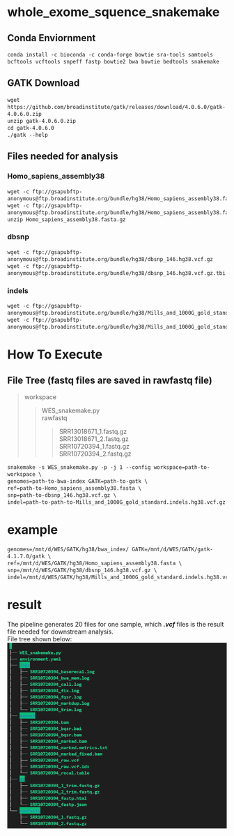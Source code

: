 # whole_exome_squence_snakemake

## Conda Enviornment
```
conda install -c bioconda -c conda-forge bowtie sra-tools samtools bcftools vcftools snpeff fastp bowtie2 bwa bowtie bedtools snakemake
```

## GATK Download
```
wget  https://github.com/broadinstitute/gatk/releases/download/4.0.6.0/gatk-4.0.6.0.zip
unzip gatk-4.0.6.0.zip
cd gatk-4.0.6.0
./gatk --help
```

## Files needed for analysis
### Homo_sapiens_assembly38
```
wget -c ftp://gsapubftp-anonymous@ftp.broadinstitute.org/bundle/hg38/Homo_sapiens_assembly38.fasta.gz  
wget -c ftp://gsapubftp-anonymous@ftp.broadinstitute.org/bundle/hg38/Homo_sapiens_assembly38.fasta.fai  
unzip Homo_sapiens_assembly38.fasta.gz
```

### dbsnp
```
wget -c ftp://gsapubftp-anonymous@ftp.broadinstitute.org/bundle/hg38/dbsnp_146.hg38.vcf.gz
wget -c ftp://gsapubftp-anonymous@ftp.broadinstitute.org/bundle/hg38/dbsnp_146.hg38.vcf.gz.tbi
```
### indels
```
wget -c ftp://gsapubftp-anonymous@ftp.broadinstitute.org/bundle/hg38/Mills_and_1000G_gold_standard.indels.hg38.vcf.gz 
wget -c ftp://gsapubftp-anonymous@ftp.broadinstitute.org/bundle/hg38/Mills_and_1000G_gold_standard.indels.hg38.vcf.gz.tbi
```

# How To Execute
## File Tree (fastq files are saved in rawfastq file)
>workspace
>>WES_snakemake.py<br>
>>rawfastq<br>
>>>SRR13018671_1.fastq.gz<br>
>>>SRR13018671_2.fastq.gz<br>
>>>SRR10720394_1.fastq.gz<br>
>>>SRR10720394_2.fastq.gz<br>

```
snakemake -s WES_snakemake.py -p -j 1 --config workspace=path-to-workspace \
genomes=path-to-bwa-index GATK=path-to-gatk \
ref=path-to-Homo_sapiens_assembly38.fasta \
snp=path-to-dbsnp_146.hg38.vcf.gz \
indel=path-to-path-to-Mills_and_1000G_gold_standard.indels.hg38.vcf.gz
```
# example
```
genomes=/mnt/d/WES/GATK/hg38/bwa_index/ GATK=/mnt/d/WES/GATK/gatk-4.1.7.0/gatk \
ref=/mnt/d/WES/GATK/hg38/Homo_sapiens_assembly38.fasta \
snp=/mnt/d/WES/GATK/hg38/dbsnp_146.hg38.vcf.gz \
indel=/mnt/d/WES/GATK/hg38/Mills_and_1000G_gold_standard.indels.hg38.vcf.gz
```
# result
The pipeline generates 20 files for one sample, which ***.vcf*** files is the result file needed for downstream analysis.<br>
File tree shown below:<br>
![image](https://github.com/XiaoqiLuo/whole_exome_squence_snakemake/blob/main/WES-workspace.png)
